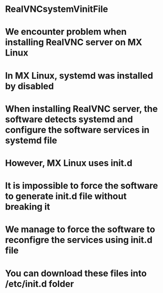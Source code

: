 # RealVNCsystemVinitFile
# We encounter problem when installing RealVNC server on MX Linux
# In MX Linux, systemd was installed by disabled
# When installing RealVNC server, the software detects systemd and configure the software services in systemd file
# However, MX Linux uses init.d
# It is impossible to force the software to generate init.d file without breaking it
# We manage to force the software to reconfigre the services using init.d file
# You can download these files into /etc/init.d folder

